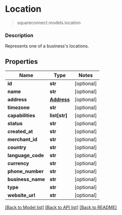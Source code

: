 # Location
> squareconnect.models.location

### Description

Represents one of a business's locations.

## Properties
Name | Type | Notes
------------ | ------------- | -------------
**id** | **str** | [optional] 
**name** | **str** | [optional] 
**address** | [**Address**](Address.md) | [optional] 
**timezone** | **str** | [optional] 
**capabilities** | **list[str]** | [optional] 
**status** | **str** | [optional] 
**created_at** | **str** | [optional] 
**merchant_id** | **str** | [optional] 
**country** | **str** | [optional] 
**language_code** | **str** | [optional] 
**currency** | **str** | [optional] 
**phone_number** | **str** | [optional] 
**business_name** | **str** | [optional] 
**type** | **str** | [optional] 
**website_url** | **str** | [optional] 

[[Back to Model list]](../README.md#documentation-for-models) [[Back to API list]](../README.md#documentation-for-api-endpoints) [[Back to README]](../README.md)


